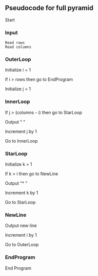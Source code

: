 ## Pseudocode for full pyramid

Start
### Input
    Read rows
    Read columns

### OuterLoop
Initialize i = 1

If i > rows then go to EndProgram

Initialize j = 1

### InnerLoop
If j > (columns - i) then go to StarLoop

Output "  "  

Increment j by 1

Go to InnerLoop

### StarLoop
Initialize k = 1

If k > i then go to NewLine

Output "* "

Increment k by 1

Go to StarLoop

### NewLine
Output new line

Increment i by 1

Go to OuterLoop

### EndProgram
End Program

